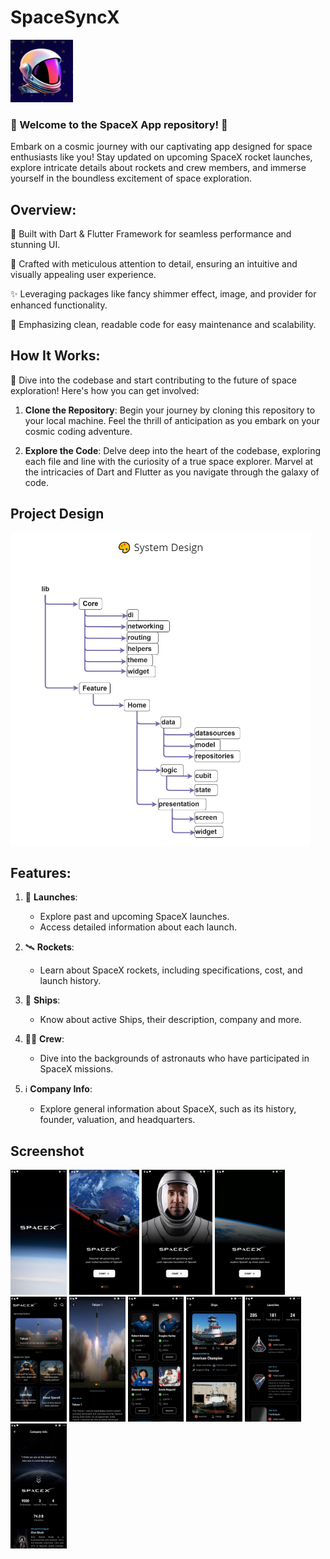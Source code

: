 # SpaceSyncX 
<img src="assets\launcher_icons\logo.png" height="100em"/>

### 🚀 Welcome to the SpaceX App repository! 🌌

Embark on a cosmic journey with our captivating app designed for space enthusiasts like you! Stay updated on upcoming SpaceX rocket launches, explore intricate details about rockets and crew members, and immerse yourself in the boundless excitement of space exploration.


## Overview:

🚀 Built with Dart & Flutter Framework for seamless performance and stunning UI.

🎨 Crafted with meticulous attention to detail, ensuring an intuitive and visually appealing user experience.

✨ Leveraging packages like fancy shimmer effect, image, and provider for enhanced functionality.

🧼 Emphasizing clean, readable code for easy maintenance and scalability.

## How It Works:

🔧 Dive into the codebase and start contributing to the future of space exploration! Here's how you can get involved:

1. **Clone the Repository**: Begin your journey by cloning this repository to your local machine. Feel the thrill of anticipation as you embark on your cosmic coding adventure.

2. **Explore the Code**: Delve deep into the heart of the codebase, exploring each file and line with the curiosity of a true space explorer. Marvel at the intricacies of Dart and Flutter as you navigate through the galaxy of code.

## Project Design
<img src="screenshot/image.png" height="500em"/>

## Features:

1. 🚀 **Launches**:
   - Explore past and upcoming SpaceX launches.
   - Access detailed information about each launch.

2. 🛰️ **Rockets**:
   - Learn about SpaceX rockets, including specifications, cost, and launch history.

3. 🚀 **Ships**:
   - Know about active Ships, their description, company and more.

4. 👨‍🚀 **Crew**:
   - Dive into the backgrounds of astronauts who have participated in SpaceX missions.

5. ℹ️ **Company Info**:
   - Explore general information about SpaceX, such as its history, founder, valuation, and headquarters.

## Screenshot
<img src="screenshot/0.png" height="200em"/>
<img src="screenshot/1.png" height="200em"/>
<img src="screenshot/2.png" height="200em"/>
<img src="screenshot/3.png" height="200em"/>
<img src="screenshot/4.png" height="200em"/>
<img src="screenshot/5.png" height="200em"/>
<img src="screenshot/6.png" height="200em"/>
<img src="screenshot/7.png" height="200em"/>
<img src="screenshot/8.png" height="200em"/>
<img src="screenshot/9.png" height="200em"/>

